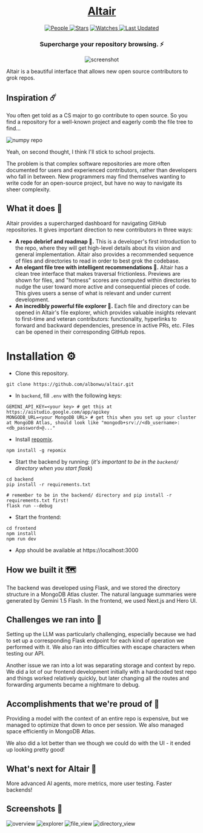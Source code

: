 <div align = "center">

<h1>
<a href="https://devpost.com/software/altair">Altair</a>
</h1>

<a href="https://github.com/albonwu/altair/graphs/contributors">
<img alt="People" src="https://img.shields.io/github/contributors/albonwu/altair?style=flat&color=ffaaf2&label=People"> </a>

<a href="https://github.com/albonwu/altair/stargazers">
<img alt="Stars" src="https://img.shields.io/github/stars/albonwu/altair?style=flat&color=98c379&label=Stars"></a>

<a href="https://github.com/albonwu/altair/watchers">
<img alt="Watches" src="https://img.shields.io/github/watchers/albonwu/altair?style=flat&color=f5d08b&label=Watches"> </a>

<a href="https://github.com/albonwu/altair/pulse">
<img alt="Last Updated" src="https://img.shields.io/github/last-commit/albonwu/altair?style=flat&color=e06c75&label="> </a>

<h3>Supercharge your repository browsing. ⚡️</h3>

![screenshot](frontend/public/screenshot.png)

</div>

Altair is a beautiful interface that allows new open source contributors to grok repos.

## Inspiration ☄️

You often get told as a CS major to go contribute to open source. So you find a repository for a well-known project and eagerly comb the file tree to find...

![numpy repo](frontend/public/numpy.png)

Yeah, on second thought, I think I'll stick to school projects.

The problem is that complex software repositories are more often documented for users and experienced contributors, rather than developers who fall in between. New programmers may find themselves wanting to write code for an open-source project, but have no way to navigate its sheer complexity.

## What it does 🧠

Altair provides a supercharged dashboard for navigating GitHub repositories. It gives important direction to new contributors in three ways:

- **A repo debrief and roadmap 📖.** This is a developer's first introduction to the repo, where they will get high-level details about its vision and general implementation. Altair also provides a recommended sequence of files and directories to read in order to best grok the codebase.
- **An elegant file tree with intelligent recommendations 🌲.** Altair has a clean tree interface that makes traversal frictionless. Previews are shown for files, and "hotness" scores are computed within directories to nudge the user toward more active and consequential pieces of code. This gives users a sense of what is relevant and under current development.
- **An incredibly powerful file explorer 🧭.** Each file and directory can be opened in Altair's file explorer, which provides valuable insights relevant to first-time and veteran contributors: functionality, hyperlinks to forward and backward dependencies, presence in active PRs, etc. Files can be opened in their corresponding GitHub repos.

# Installation ⚙️

- Clone this repository.

```
git clone https://github.com/albonwu/altair.git
```

- In `backend`, fill `.env` with the following keys:

```
GEMINI_API_KEY=<your key> # get this at https://aistudio.google.com/app/apikey
MONGODB_URL=<your MongoDB URL> # get this when you set up your cluster at MongoDB Atlas, should look like "mongodb+srv://<db_username>:<db_password>@..."
```

- Install [repomix](https://github.com/yamadashy/repomix).

```
npm install -g repomix
```

- Start the backend by running: (_it's important to be in the `backend/` directory when you start flask_)

```
cd backend
pip install -r requirements.txt

# remember to be in the backend/ directory and pip install -r requirements.txt first!
flask run --debug
```

- Start the frontend:

```
cd frontend
npm install
npm run dev
```

- App should be available at https://localhost:3000

## How we built it 🗺️

The backend was developed using Flask, and we stored the directory structure in a MongoDB Atlas cluster. The natural language summaries were generated by Gemini 1.5 Flash. In the frontend, we used Next.js and Hero UI.

## Challenges we ran into 🏃

Setting up the LLM was particularly challenging, especially because we had to set up a corresponding Flask endpoint for each kind of operation we performed with it. We also ran into difficulties with escape characters when testing our API.

Another issue we ran into a lot was separating storage and context by repo. We did a lot of our frontend development initially with a hardcoded test repo and things worked relatively quickly, but later changing all the routes and forwarding arguments became a nightmare to debug.

## Accomplishments that we're proud of 🌇

Providing a model with the context of an entire repo is expensive, but we managed to optimize that down to once per session. We also managed space efficiently in MongoDB Atlas.

We also did a lot better than we though we could do with the UI - it ended up looking pretty good!

## What's next for Altair 📆

More advanced AI agents, more metrics, more user testing. Faster backends!

## Screenshots 📸

![overview](frontend/public/overview.png)
![explorer](frontend/public/explorer.png)
![file_view](frontend/public/file_view.png)
![directory_view](frontend/public/directory_view.png)
